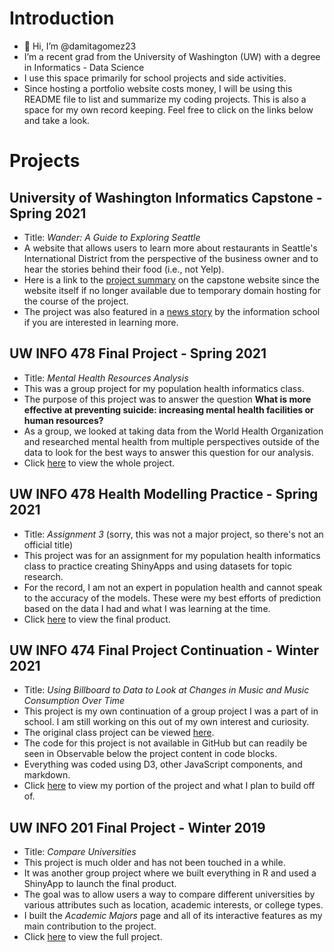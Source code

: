 # Introduction

- 👋 Hi, I’m @damitagomez23
- I’m a recent grad from the University of Washington (UW) with a degree in Informatics - Data Science
- I use this space primarily for school projects and side activities.
- Since hosting a portfolio website costs money, I will be using this README file to list and summarize my coding projects. This is also a space for my own record keeping. Feel free to click on the links below and take a look.

# Projects

## University of Washington Informatics Capstone - Spring 2021
- Title: *Wander: A Guide to Exploring Seattle*
- A website that allows users to learn more about restaurants in Seattle's International District from the perspective of the business owner and to hear the stories behind their food (i.e., not Yelp).
- Here is a link to the [project summary](https://ischool.uw.edu/capstone/projects/2021/wander-guide-exploring-seattle) on the capstone website since the website itself if no longer available due to temporary domain hosting for the course of the project.
- The project was also featured in a [news story](https://ischool.uw.edu/news/2021/05/informatics-team-serves-chinatown-restaurants-stories) by the information school if you are interested in learning more.

## UW INFO 478 Final Project - Spring 2021
- Title: *Mental Health Resources Analysis*
- This was a group project for my population health informatics class.
- The purpose of this project was to answer the question **What is more effective at preventing suicide: increasing mental health facilities or human resources?**
- As a group, we looked at taking data from the World Health Organization and researched mental health from multiple perspectives outside of the data to look for the best ways to answer this question for our analysis.
- Click [here](https://phung-phu.shinyapps.io/INFO478-Project-Group4/) to view the whole project.

## UW INFO 478 Health Modelling Practice - Spring 2021
- Title: *Assignment 3* (sorry, this was not a major project, so there's not an official title)
- This project was for an assignment for my population health informatics class to practice creating ShinyApps and using datasets for topic research.
- For the record, I am not an expert in population health and cannot speak to the accuracy of the models. These were my best efforts of prediction based on the data I had and what I was learning at the time.
- Click [here](https://dgomez23.shinyapps.io/assignment-3-damitagomez23/) to view the final product.

## UW INFO 474 Final Project Continuation - Winter 2021
- Title: *Using Billboard to Data to Look at Changes in Music and Music Consumption Over Time*
- This project is my own continuation of a group project I was a part of in school. I am still working on this out of my own interest and curiosity.
- The original class project can be viewed [here](https://observablehq.com/@uw-info474/group5-investigating-music-changes-over-time).
- The code for this project is not available in GitHub but can readily be seen in Observable below the project content in code blocks.
- Everything was coded using D3, other JavaScript components, and markdown.
- Click [here](https://observablehq.com/@damitagomez/music-trends) to view my portion of the project and what I plan to build off of.

## UW INFO 201 Final Project - Winter 2019
- Title: *Compare Universities*
- This project is much older and has not been touched in a while.
- It was another group project where we built everything in R and used a ShinyApp to launch the final product.
- The goal was to allow users a way to compare different universities by various attributes such as location, academic interests, or college types.
- I built the *Academic Majors* page and all of its interactive features as my main contribution to the project.
- Click [here](https://mwood22.shinyapps.io/Info_201_Final_Project/) to view the full project.

<!---
damitagomez23/damitagomez23 is a ✨ special ✨ repository because its `README.md` (this file) appears on your GitHub profile.
You can click the Preview link to take a look at your changes.
--->
